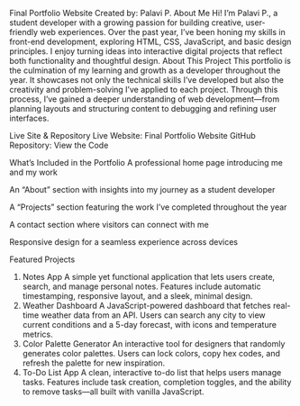 Final Portfolio Website
Created by: Palavi P.
About Me
Hi! I’m Palavi P., a student developer with a growing passion for building creative, user-friendly web experiences. Over the past year, I’ve been honing my skills in front-end development, exploring HTML, CSS, JavaScript, and basic design principles. I enjoy turning ideas into interactive digital projects that reflect both functionality and thoughtful design.
About This Project
This portfolio is the culmination of my learning and growth as a developer throughout the year. It showcases not only the technical skills I’ve developed but also the creativity and problem-solving I’ve applied to each project. Through this process, I’ve gained a deeper understanding of web development—from planning layouts and structuring content to debugging and refining user interfaces.

Live Site & Repository
Live Website: Final Portfolio Website
GitHub Repository: View the Code

What’s Included in the Portfolio
A professional home page introducing me and my work

An “About” section with insights into my journey as a student developer

A “Projects” section featuring the work I’ve completed throughout the year

A contact section where visitors can connect with me

Responsive design for a seamless experience across devices

Featured Projects
1. Notes App
A simple yet functional application that lets users create, search, and manage personal notes. Features include automatic timestamping, responsive layout, and a sleek, minimal design.
2. Weather Dashboard
A JavaScript-powered dashboard that fetches real-time weather data from an API. Users can search any city to view current conditions and a 5-day forecast, with icons and temperature metrics.
3. Color Palette Generator
An interactive tool for designers that randomly generates color palettes. Users can lock colors, copy hex codes, and refresh the palette for new inspiration.
4. To-Do List App
A clean, interactive to-do list that helps users manage tasks. Features include task creation, completion toggles, and the ability to remove tasks—all built with vanilla JavaScript.
